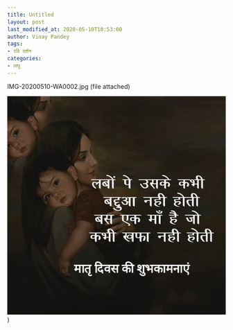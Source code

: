 ```yaml
---
title: Untitled
layout: post
last_modified_at: 2020-05-10T10:53:00
author: Vinay Pandey
tags:
- रवि दर्शन
categories:
- लघु
---
```

IMG-20200510-WA0002.jpg (file attached)


![IMG-20200510-WA0002.jpg](/images/IMG-20200510-WA0002.jpg))

